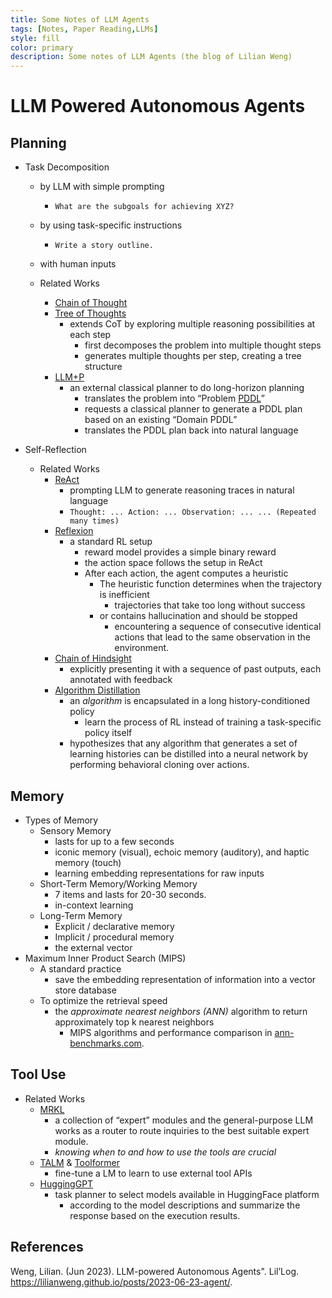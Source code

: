 ```yaml
---
title: Some Notes of LLM Agents
tags: [Notes, Paper Reading,LLMs]
style: fill
color: primary
description: Some notes of LLM Agents (the blog of Lilian Weng)
---
```

# LLM Powered Autonomous Agents

## Planning

- Task Decomposition

  - by LLM with simple prompting

    - `What are the subgoals for achieving XYZ?`
  - by using task-specific instructions

    - `Write a story outline.`
  - with human inputs
  - Related Works

    - [Chain of Thought](https://arxiv.org/abs/2201.11903)
    - [Tree of Thoughts](https://arxiv.org/abs/2305.10601)
      - extends CoT by exploring multiple reasoning possibilities at each step
        - first decomposes the problem into multiple thought steps
        - generates multiple thoughts per step, creating a tree structure
    - [LLM+P](https://arxiv.org/abs/2304.11477)
      - an external classical planner to do long-horizon planning
        - translates the problem into “Problem [PDDL](https://en.wikipedia.org/wiki/Planning_Domain_Definition_Language)”
        - requests a classical planner to generate a PDDL plan based on an existing “Domain PDDL”
        - translates the PDDL plan back into natural language
- Self-Reflection

  - Related Works
    - [ReAct](https://arxiv.org/abs/2210.03629)
      - prompting LLM to generate reasoning traces in natural language
      - `Thought: ... Action: ... Observation: ... ... (Repeated many times)`
    - [Reflexion](https://arxiv.org/abs/2303.11366)
      - a standard RL setup
        - reward model provides a simple binary reward
        - the action space follows the setup in ReAct
        - After each action, the agent computes a heuristic
          - The heuristic function determines when the trajectory is inefficient
            - trajectories that take too long without success
          - or contains hallucination and should be stopped
            - encountering a sequence of consecutive identical actions that lead to the same observation in the environment.
    - [Chain of Hindsight](https://arxiv.org/abs/2302.02676)
      - explicitly presenting it with a sequence of past outputs, each annotated with feedback
    - [Algorithm Distillation](https://arxiv.org/abs/2210.14215)
      - an *algorithm* is encapsulated in a long history-conditioned policy
        - learn the process of RL instead of training a task-specific policy itself
      - hypothesizes that any algorithm that generates a set of learning histories can be distilled into a neural network by performing behavioral cloning over actions.

## Memory

- Types of Memory
  - Sensory Memory
    - lasts for up to a few seconds
    - iconic memory (visual), echoic memory (auditory), and haptic memory (touch)
    - learning embedding representations for raw inputs
  - Short-Term Memory/Working Memory
    - 7 items and lasts for 20-30 seconds.
    - in-context learning
  - Long-Term Memory
    - Explicit / declarative memory
    - Implicit / procedural memory
    - the external vector
- Maximum Inner Product Search (MIPS)
  - A standard practice
    - save the embedding representation of information into a vector store database
  - To optimize the retrieval speed
    - the *approximate nearest neighbors (ANN)* algorithm to return approximately top k nearest neighbors
      - MIPS algorithms and performance comparison in [ann-benchmarks.com](https://ann-benchmarks.com/).

## Tool Use

- Related Works
  - [MRKL](https://arxiv.org/abs/2205.00445)
    - a collection of “expert” modules and the general-purpose LLM works as a router to route inquiries to the best suitable expert module.
    - *knowing when to and how to use the tools are crucial*
  - [TALM](https://arxiv.org/abs/2205.12255) & [Toolformer](https://arxiv.org/abs/2302.04761)
    - fine-tune a LM to learn to use external tool APIs
  - [HuggingGPT](https://arxiv.org/abs/2303.17580)
    - task planner to select models available in HuggingFace platform
      - according to the model descriptions and summarize the response based on the execution results.

## References

Weng, Lilian. (Jun 2023). LLM-powered Autonomous Agents". Lil’Log. https://lilianweng.github.io/posts/2023-06-23-agent/.
